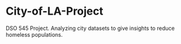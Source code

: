 # City-of-LA-Project
DSO 545 Project. Analyzing city datasets to give insights to reduce homeless populations. 
